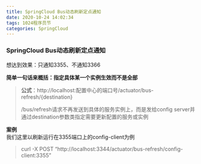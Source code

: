 ```yaml
---
title: SpringCloud Bus动态刷新定点通知
date: 2020-10-24 14:02:34
tags: 1024程序员节
categories: SpringCloud
---
```


<!--more-->

### SpringCloud Bus动态刷新定点通知

想达到效果：只通知3355、不通知3366

**简单一句话来概括：指定具体某一个实例生效而不是全部**

> **公式**：http://localhost:配置中心的端口号/actuator/bus-refresh/\{destination\}  
>   
>   
> /bus/refresh请求不再发送到具体的服务实例上，而是发给config server并通过destination参数类指定需要更新配置的服务或实例

**案例**  
我们这里以刷新运行在3355端口上的config-client为例

> curl \-X POST “http://localhost:3344/actuator/bus-refresh/config-client:3355”